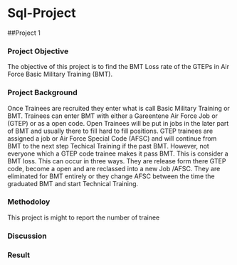 # Sql-Project


##Project 1
### Project Objective
The objective of this project is to find the BMT Loss rate of the GTEPs in Air Force Basic Military Training (BMT).  
### Project Background 
  Once Trainees are recruited they enter what is call Basic Military Training or BMT. Trainees can enter BMT with either a Gareentene Air Force Job or (GTEP) or as a open code. 
Open Trainees will be put in jobs in the later part of BMT and usually there to fill hard to fill positions. GTEP trainees are assigned a job or Air Force Special Code (AFSC) 
and will continue from BMT to the next step Techical Training if the past BMT. However, not everyone which a GTEP code trainee makes it pass BMT. This is consider a BMT loss. 
This can occur in three ways. They are release form there GTEP code, become a open and are reclassed into a new Job /AFSC. They are eliminated for BMT entirely or they change AFSC 
between the time the graduated BMT and start Technical Training.

### Methodoloy 
This project is might to report the number of trainee 

### Discussion 

### Result
